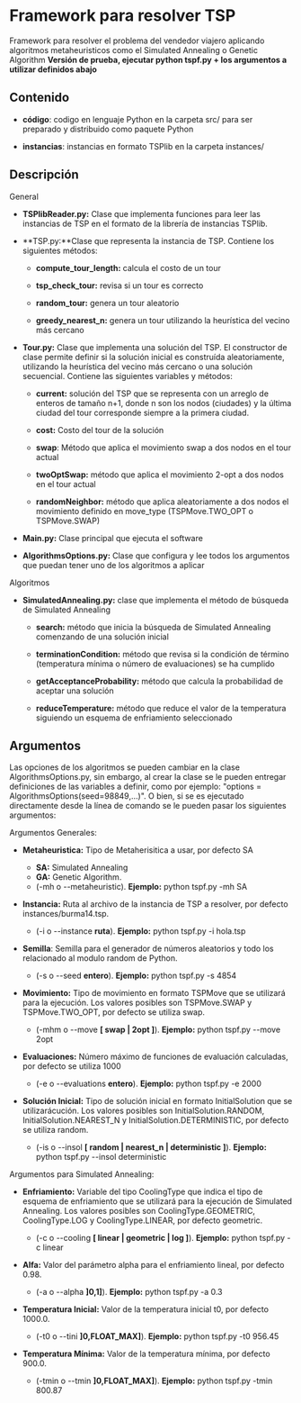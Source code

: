 # Framework para resolver TSP
Framework para resolver el problema del vendedor viajero aplicando algoritmos metaheuristicos como el Simulated Annealing o Genetic Algorithm
**Versión de prueba, ejecutar python tspf.py + los argumentos a utilizar definidos abajo**
## Contenido
* <b>código</b>: codigo en lenguaje Python en la carpeta src/ para ser preparado y distribuido como paquete Python

* <b>instancias</b>: instancias en formato TSPlib en la carpeta instances/

## Descripción

General

* **TSPlibReader.py:** Clase que implementa funciones para leer las instancias de TSP en el formato de la librería de instancias TSPlib.

* **TSP.py:**Clase que representa la instancia de TSP. Contiene los siguientes métodos:

	* **compute_tour_length:** calcula el costo de un tour

	* **tsp_check_tour:** revisa si un tour es correcto

	* **random_tour:** genera un tour aleatorio

	* **greedy_nearest_n:** genera un tour utilizando la heurística del vecino más cercano

* **Tour.py:** Clase que implementa una solución del TSP. El constructor de clase permite definir si la solución inicial es construída aleatoriamente, utilizando la heurística del vecino más cercano o una solución secuencial. Contiene las siguientes variables y métodos:

	* **current:** solución del TSP que se representa con un arreglo de enteros de tamaño n+1, donde n son los nodos (ciudades) y la última ciudad del tour corresponde siempre a la primera ciudad. 

	* **cost:** Costo del tour de la solución

	* **swap**: Método que aplica el movimiento swap a dos nodos en el tour actual

	* **twoOptSwap:** método que aplica el movimiento 2-opt a dos nodos en el tour actual

	* **randomNeighbor:** método que aplica aleatoriamente a dos nodos el movimiento definido en move_type (TSPMove.TWO_OPT o TSPMove.SWAP)

  
* **Main.py:** Clase principal que ejecuta el software
 

* **AlgorithmsOptions.py:** Clase que configura y lee todos los argumentos que puedan tener uno de los algoritmos a aplicar

Algoritmos

* **SimulatedAnnealing.py:** clase que implementa el método de búsqueda de Simulated Annealing

	* **search:** método que inicia la búsqueda de Simulated Annealing comenzando de una solución inicial

	* **terminationCondition:** método que revisa si la condición de término (temperatura mínima o número de evaluaciones) se ha cumplido

	* **getAcceptanceProbability:** método que calcula la probabilidad de aceptar una solución

	* **reduceTemperature:** método que reduce el valor de la temperatura siguiendo un esquema de enfriamiento seleccionado
  

## Argumentos

Las opciones de los algoritmos se pueden cambiar en la clase AlgorithmsOptions.py, sin embargo, al crear la clase se le pueden entregar definiciones de las variables a definir, como por ejemplo: "options = AlgorithmsOptions(seed=98849,...)". O bien, si se es ejecutado directamente desde la línea de comando se le pueden pasar los siguientes argumentos:

Argumentos Generales:
  
* **Metaheuristica:** Tipo de Metaherisitica a usar, por defecto SA
	*  **SA:** Simulated Annealing 
	* **GA:** Genetic Algorithm.
	*  (-mh o --metaheuristic). **Ejemplo:** python tspf.py -mh SA

* **Instancia:** Ruta al archivo de la instancia de TSP a resolver, por defecto instances/burma14.tsp.
	*  (-i o --instance **ruta**). **Ejemplo:** python tspf.py -i hola.tsp
  

* **Semilla**: Semilla para el generador de números aleatorios y todo los relacionado al modulo random de Python.
	*  (-s o --seed **entero**). **Ejemplo:** python tspf.py -s 4854

* **Movimiento:** Tipo de movimiento en formato TSPMove que se utilizará para la ejecución. Los valores posibles son TSPMove.SWAP y TSPMove.TWO_OPT, por defecto se utiliza swap. 
	* (-mhm o --move **[ swap | 2opt ]**). **Ejemplo:** python tspf.py --move 2opt
	
* **Evaluaciones:** Número máximo de funciones de evaluación calculadas, por defecto se utiliza 1000
	 * (-e o --evaluations **entero**). **Ejemplo:** python tspf.py -e 2000
	 
* **Solución Inicial:** Tipo de solución inicial en formato InitialSolution que se utilizarácución. Los valores posibles son InitialSolution.RANDOM, InitialSolution.NEAREST_N y InitialSolution.DETERMINISTIC, por defecto se utiliza random. 
	* (-is o --insol **[ random | nearest_n | deterministic ]**). **Ejemplo:** python tspf.py --insol deterministic

Argumentos para Simulated Annealing:

* **Enfriamiento:** Variable del tipo CoolingType que indica el tipo de esquema de enfriamiento que se utilizará para la ejecución de Simulated Annealing. Los valores posibles son CoolingType.GEOMETRIC, CoolingType.LOG y CoolingType.LINEAR, por defecto geometric.

	* (-c o --cooling **[ linear | geometric | log ]**). **Ejemplo:** python tspf.py -c linear

* **Alfa:** Valor del parámetro alpha para el enfriamiento lineal, por defecto 0.98.

	* (-a o --alpha **]0,1]**). **Ejemplo:** python tspf.py -a 0.3
  

* **Temperatura Inicial:** Valor de la temperatura inicial t0, por defecto 1000.0. 
	* (-t0 o --tini **]0,FLOAT_MAX]**). **Ejemplo:** python tspf.py -t0 956.45

* **Temperatura Mínima:** Valor de la temperatura mínima, por defecto 900.0.
	*  (-tmin o --tmin **]0,FLOAT_MAX]**). **Ejemplo:** python tspf.py -tmin 800.87

